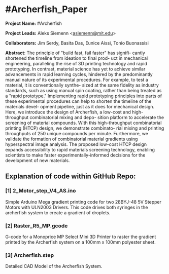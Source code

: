 # \#Archerfish_Paper
**Project Name:** \#Archerfish

**Project Leads:** Aleks Siemenn \<<asiemenn@mit.edu>\>

**Collaborators:** Jim Serdy, Basita Das, Eunice Aissi, Tonio Buonassisi

**Abstract**: The principle of "build fast, fail faster" has signifi-
cantly shortened the timeline from ideation to final prod-
uct in mechanical engineering, paralleling the rise of 3D
printing technology and rapid prototyping. In contrast,
material science has yet to achieve similar advancements
in rapid learning cycles, hindered by the predominantly
manual nature of its experimental procedures. For
example, to test a material, it is conventionally synthe-
sized at the same fidelity as industry standards, such as
using manual spin coating, rather than being treated as
a "rapid prototype." Implementing rapid prototyping
principles into parts of these experimental procedures
can help to shorten the timeline of the materials devel-
opment pipeline, just as it does for mechanical design.
Here, we introduce the design of Archerfish, a low-cost
and high-throughput combinatorial mixing and depo-
sition platform to accelerate the screening of material
compounds. With this high-throughput combinatorial
printing (HTCP) design, we demonstrate combinato-
rial mixing and printing throughputs of 250 unique
compounds per minute. Furthermore, we validate the
formation of combinatorial material gradients using
hyperspectral image analysis. The proposed low-cost
HTCP design expands accessibility to rapid materials
screening technology, enabling scientists to make faster
experimentally-informed decisions for the development
of new materials. 

## Explanation of code within GitHub Repo:

### [1] 2_Motor_step_V4_AS.ino
Simple Arduino Mega gradient printing code for two 28BYJ-48 5V Stepper Motors with ULN2003 Drivers. This code drives both syringes in the archerfish system to create a gradient of droplets. 

### [2] Raster_R5_MP.gcode
G-code for a Monoprice MP Select Mini 3D Printer to raster the gradient printed by the Archerfish system on a 100mm x 100mm polyester sheet. 

### [3] Archerfish.step
Detailed CAD Model of the Archerfish System. 

